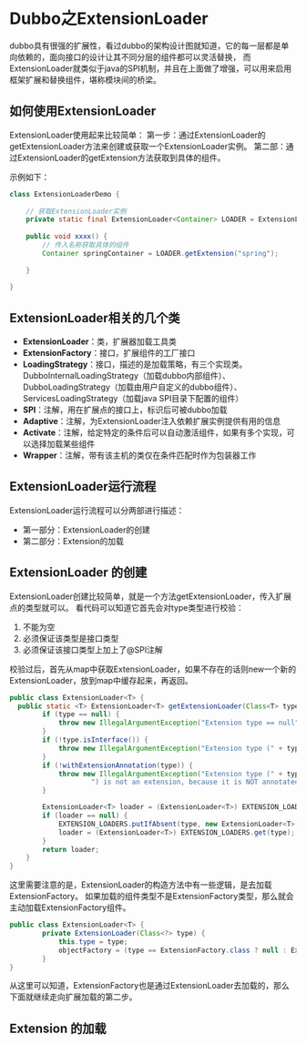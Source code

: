 # Dubbo之ExtensionLoader
dubbo具有很强的扩展性，看过dubbo的架构设计图就知道，它的每一层都是单向依赖的，面向接口的设计让其不同分层的组件都可以灵活替换，
而ExtensionLoader就类似于java的SPI机制，并且在上面做了增强，可以用来启用框架扩展和替换组件，堪称模块间的桥梁。

## 如何使用ExtensionLoader
ExtensionLoader使用起来比较简单：
第一步：通过ExtensionLoader的getExtensionLoader方法来创建或获取一个ExtensionLoader实例。
第二部：通过ExtensionLoader的getExtension方法获取到具体的组件。

示例如下：
```java
class ExtensionLoaderDemo {
    
    // 获取ExtensionLoader实例
    private static final ExtensionLoader<Container> LOADER = ExtensionLoader.getExtensionLoader(Container.class);
    
    public void xxxx() {
        // 传入名称获取具体的组件
        Container springContainer = LOADER.getExtension("spring");
        
    }
    
}
```

## ExtensionLoader相关的几个类
* **ExtensionLoader**：类，扩展器加载工具类
* **ExtensionFactory**：接口，扩展组件的工厂接口
* **LoadingStrategy**：接口，描述的是加载策略，有三个实现类。DubboInternalLoadingStrategy（加载dubbo内部组件）、DubboLoadingStrategy（加载由用户自定义的dubbo组件）、ServicesLoadingStrategy（加载java SPI目录下配置的组件）
* **SPI**：注解，用在扩展点的接口上，标识后可被dubbo加载
* **Adaptive**：注解，为ExtensionLoader注入依赖扩展实例提供有用的信息
* **Activate**：注解，给定特定的条件后可以自动激活组件，如果有多个实现，可以选择加载某些组件
* **Wrapper**：注解，带有该主机的类仅在条件匹配时作为包装器工作

## ExtensionLoader运行流程
ExtensionLoader运行流程可以分两部进行描述：
* 第一部分：ExtensionLoader的创建
* 第二部分：Extension的加载

## ExtensionLoader 的创建
ExtensionLoader创建比较简单，就是一个方法getExtensionLoader，传入扩展点的类型就可以。
看代码可以知道它首先会对type类型进行校验：
1. 不能为空
2. 必须保证该类型是接口类型
3. 必须保证该接口类型上加上了@SPI注解

校验过后，首先从map中获取ExtensionLoader，如果不存在的话则new一个新的ExtensionLoader，放到map中缓存起来，再返回。
```java
public class ExtensionLoader<T> {
  public static <T> ExtensionLoader<T> getExtensionLoader(Class<T> type) {
        if (type == null) {
            throw new IllegalArgumentException("Extension type == null");
        }
        if (!type.isInterface()) {
            throw new IllegalArgumentException("Extension type (" + type + ") is not an interface!");
        }
        if (!withExtensionAnnotation(type)) {
            throw new IllegalArgumentException("Extension type (" + type +
                    ") is not an extension, because it is NOT annotated with @" + SPI.class.getSimpleName() + "!");
        }

        ExtensionLoader<T> loader = (ExtensionLoader<T>) EXTENSION_LOADERS.get(type);
        if (loader == null) {
            EXTENSION_LOADERS.putIfAbsent(type, new ExtensionLoader<T>(type));
            loader = (ExtensionLoader<T>) EXTENSION_LOADERS.get(type);
        }
        return loader;
    }
}
```

这里需要注意的是，ExtensionLoader的构造方法中有一些逻辑，是去加载ExtensionFactory。
如果加载的组件类型不是ExtensionFactory类型，那么就会主动加载ExtensionFactory组件。

```java
public class ExtensionLoader<T> {
        private ExtensionLoader(Class<?> type) {
            this.type = type;
            objectFactory = (type == ExtensionFactory.class ? null : ExtensionLoader.getExtensionLoader(ExtensionFactory.class).getAdaptiveExtension());
        }
}
```

从这里可以知道，ExtensionFactory也是通过ExtensionLoader去加载的，那么下面就继续走向扩展加载的第二步。

## Extension 的加载

